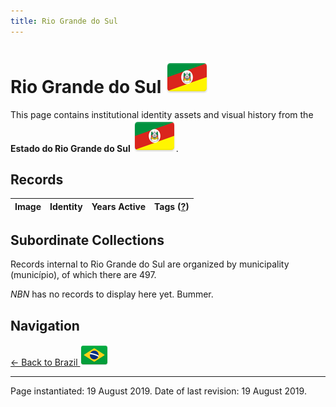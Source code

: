 ```yaml
---
title: Rio Grande do Sul
---
```


# Rio Grande do Sul <img src="../../images/FlagKit/SA/BR/RS/RS@3x.png" class="flagkit-head">

This page contains institutional identity assets and visual history from the **Estado do Rio Grande do Sul** <img src="../../images/FlagKit/SA/BR/RS/RS@3x.png" class="flagkit">.

## Records

| Image | Identity | Years Active | Tags ([?](/guide/flags.html#Flags-Aiding-in-Classification)) |
| :---: | :------- | :-----------:| :---: |

## Subordinate Collections

Records internal to Rio Grande do Sul are organized by municipality (município), of which there are 497.

*NBN* has no records to display here yet. Bummer.

## Navigation

[← Back to Brazil <img src="../../images/FlagKit/SA/BR/BR@2x.png" class="flagkit">](../BR.html)

---

Page instantiated: 19 August 2019.
Date of last revision: 19 August 2019.